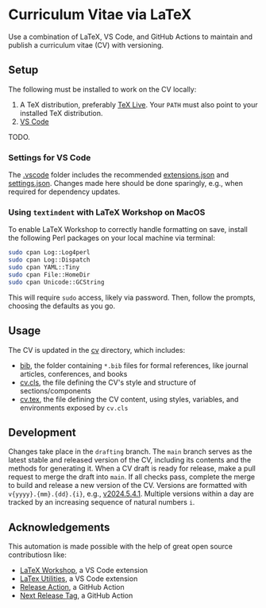 # Curriculum Vitae via LaTeX

Use a combination of LaTeX, VS Code, and GitHub Actions to maintain and publish a curriculum vitae (CV) with versioning.

## Setup

The following must be installed to work on the CV locally:

1. A TeX distribution, preferably [TeX Live](https://www.tug.org/texlive/). Your `PATH` must also point to your installed TeX distribution.
2. [VS Code](https://code.visualstudio.com/)

TODO.

### Settings for VS Code

The [.vscode](.vscode/) folder includes the recommended [extensions.json](.vscode/extensions.json) and [settings.json](.vscode/settings.json). Changes made here should be done sparingly, e.g., when required for dependency updates.

### Using `textindent` with LaTeX Workshop on MacOS

To enable LaTeX Workshop to correctly handle formatting on save, install the following Perl packages on your local machine via terminal:

```bash
sudo cpan Log::Log4perl
sudo cpan Log::Dispatch
sudo cpan YAML::Tiny
sudo cpan File::HomeDir
sudo cpan Unicode::GCString
```

This will require `sudo` access, likely via password. Then, follow the prompts, choosing the defaults as you go.

## Usage

The CV is updated in the [cv](cv/) directory, which includes:

- [bib](cv/bib), the folder containing `*.bib` files for formal references, like journal articles, conferences, and books
- [cv.cls](cv/cv.cls), the file defining the CV's style and structure of sections/components
- [cv.tex](cv/cv.tex), the file defining the CV content, using styles, variables, and environments exposed by `cv.cls`

## Development

Changes take place in the `drafting` branch. The `main` branch serves as the latest stable and released version of the CV, including its contents and the methods for generating it. When a CV draft is ready for release, make a pull request to merge the draft into `main`. If all checks pass, complete the merge to build and release a new version of the CV. Versions are formatted with `v{yyyy}.{mm}.{dd}.{i}`, e.g., [v2024.5.4.1](https://github.com/aridyckovsky/cv/releases/tag/v2024.5.4.1). Multiple versions within a day are tracked by an increasing sequence of natural numbers `i`.

## Acknowledgements

This automation is made possible with the help of great open source contributiosn like:

- [LaTeX Workshop](https://github.com/James-Yu/LaTeX-Workshop), a VS Code extension
- [LaTex Utilities](https://github.com/tecosaur/LaTeX-Utilities), a VS Code extension
- [Release Action](https://github.com/ncipollo/release-action), a GitHub Action
- [Next Release Tag](https://github.com/amitsingh-007/next-release-tag), a GitHub Action
